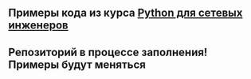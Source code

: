 ## Примеры кода из курса [Python для сетевых инженеров](https://natenka.github.io/pyneng-course/)

## Репозиторий в процессе заполнения! Примеры будут меняться

